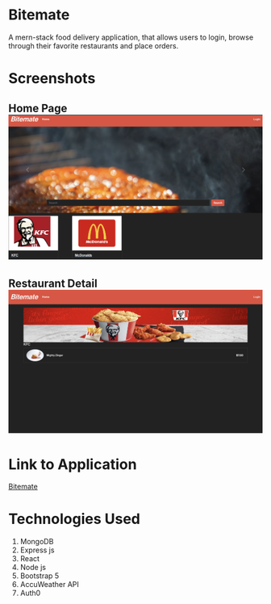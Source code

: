 # Bitemate
A mern-stack food delivery application, that allows users to login, browse through their favorite restaurants and place orders.
# Screenshots
## Home Page![Alt text](<Screen Shot 2023-10-02 at 4.19.03 AM.png>)

## Restaurant Detail ![Alt text](<Screen Shot 2023-10-02 at 4.19.46 AM.png>)

# Link to Application
[Bitemate](https://prismatic-monstera-a56357.netlify.app/)

# Technologies Used
1. MongoDB
2. Express js
3. React
4. Node js
5. Bootstrap 5
6. AccuWeather API
7. Auth0
